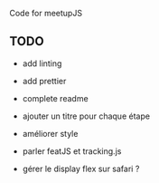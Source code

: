 Code for meetupJS

## TODO

- add linting
- add prettier
- complete readme
- ajouter un titre pour chaque étape
- améliorer style

- parler featJS et tracking.js
- gérer le display flex sur safari ?
